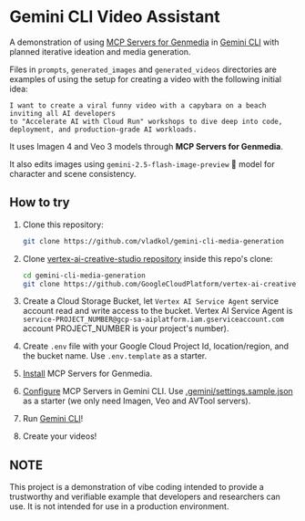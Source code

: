 # Gemini CLI Video Assistant

A demonstration of using [MCP Servers for Genmedia](https://github.com/GoogleCloudPlatform/vertex-ai-creative-studio/tree/main/experiments/mcp-genmedia/sample-agents/geminicli)
in [Gemini CLI](https://github.com/google-gemini/gemini-cli)
with planned iterative ideation and media generation.

Files in `prompts`, `generated_images` and `generated_videos` directories
are examples of using the setup for creating a video with the following initial idea:

    I want to create a viral funny video with a capybara on a beach inviting all AI developers
    to "Accelerate AI with Cloud Run" workshops to dive deep into code, deployment, and production-grade AI workloads.

It uses Imagen 4 and Veo 3 models through **MCP Servers for Genmedia**.

It also edits images using `gemini-2.5-flash-image-preview` 🍌 model for character and scene consistency.

## How to try

1. Clone this repository:

    ```bash
    git clone https://github.com/vladkol/gemini-cli-media-generation
    ```

2. Clone [vertex-ai-creative-studio repository](https://github.com/GoogleCloudPlatform/vertex-ai-creative-studio) inside this repo's clone:

    ```bash
    cd gemini-cli-media-generation
    git clone https://github.com/GoogleCloudPlatform/vertex-ai-creative-studio
    ```

3. Create a Cloud Storage Bucket, let `Vertex AI Service Agent` service account read and write access to the bucket. Vertex AI Service Agent is `service-PROJECT_NUMBER@gcp-sa-aiplatform.iam.gserviceaccount.com` account PROJECT_NUMBER is your project's number).

4. Create `.env` file with your Google Cloud Project Id, location/region, and the bucket name.
Use `.env.template` as a starter.

5. [Install](https://github.com/GoogleCloudPlatform/vertex-ai-creative-studio/blob/main/experiments/mcp-genmedia/mcp-genmedia-go/README.md#getting-started-installation) MCP Servers for Genmedia.

6. [Configure](https://github.com/GoogleCloudPlatform/vertex-ai-creative-studio/tree/main/experiments/mcp-genmedia/sample-agents/geminicli) MCP Servers in Gemini CLI. Use [.gemini/settings.sample.json](.gemini/settings.sample.json) as a starter (we only need Imagen, Veo and AVTool servers).

7. Run [Gemini CLI](https://github.com/google-gemini/gemini-cli)!

8. Create your videos!

## NOTE

This project is a demonstration of vibe coding intended to provide a trustworthy and verifiable example that developers and researchers can use. It is not intended for use in a production environment.
